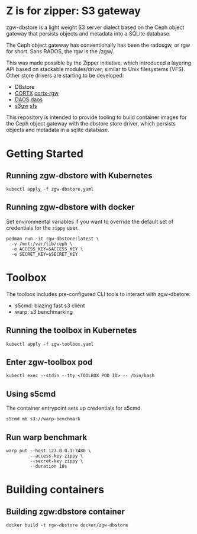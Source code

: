 # Z is for zipper: S3 gateway

zgw-dbstore is a light weight S3 server dialect based on the Ceph object
gateway that persists objects and metadata into a SQLite database.

The Ceph object gateway has conventionally has been the radosgw, or rgw for short.
Sans RADOS, the rgw is the /zgw/.

This was made possible by the Zipper initiative, which introduced a layering API
based on stackable modules/driver, similar to Unix filesystems (VFS). Other
store drivers are starting to be developed:

* DBstore
* [CORTX](https://github.com/Seagate/cortx) [cortx-rgw](https://github.com/Seagate/cortx-rgw)
* [DAOS](https://github.com/daos-stack/daos) [daos](https://github.com/ceph/ceph/pull/45888)
* [s3gw](https://github.com/aquarist-labs/s3gw-tools/) [sfs](https://github.com/aquarist-labs/ceph/tree/s3gw/src/rgw/store/sfs)

This repository is intended to provide tooling to build container images for
the Ceph object gateway with the dbstore store driver, which persists objects
and metadata in a sqlite database.

# Getting Started

## Running zgw-dbstore with Kubernetes

```
kubectl apply -f zgw-dbstore.yaml
```

## Running zgw-dbstore with docker

Set environmental variables if you want to override the default set of
credentials for the `zippy` user.

```
podman run -it rgw-dbstore:latest \
  -v /mnt:/var/lib/ceph \
  -e ACCESS_KEY=$ACCESS_KEY \
  -e SECRET_KEY=$SECRET_KEY
```

# Toolbox

The toolbox includes pre-configured CLI tools to interact with zgw-dbstore:

* s5cmd: blazing fast s3 client
* warp: s3 benchmarking

## Running the toolbox in Kubernetes

```
kubectl apply -f zgw-toolbox.yaml
```

## Enter zgw-toolbox pod

```
kubectl exec --stdin --tty <TOOLBOX POD ID> -- /bin/bash
```

## Using s5cmd

The container entrypoint sets up credentials for s5cmd.

```
s5cmd mb s3://warp-benchmark
```

## Run warp benchmark
```
warp put --host 127.0.0.1:7480 \
         --access-key zippy \
         --secret-key zippy \
         --duration 10s
```

# Building containers

## Building zgw:dbstore container

```
docker build -t rgw-dbstore docker/zgw-dbstore
```
